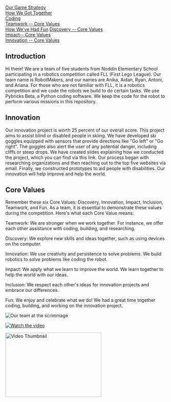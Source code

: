  
[Our Game Strategy](Game-Strategy.md)    
[How We Got Together](How-We-Got-Together.md)   
[Coding](Coding.md)   
[Teamwork -- Core Values](Teamwork.md)   
[How We've Had Fun](Fun.md)
[Discovery -- Core Values](Discovery.md)   
[Impact-- Core Values](Impact.md)    
[Innovation -- Core Values](Innovation.md)
## Introduction

Hi there! We are a team of five students from Noddin Elementary School participating in a robotics competition called FLL (First Lego League). Our team name is RobotMakers, and our names are Anika, Aidan, Ryan, Antoni, and Ariana. For those who are not familiar with FLL, it is a robotics competition and we code the robots we build to do certain tasks. We use Pybricks Beta, a Python coding software. We keep the code for the robot to perform various missions in this repository. 
## Innovation

Our innovation project is worth 25 percent of our overall score. This project aims to assist blind or disabled people in skiing. We have developed ski goggles equipped with sensors that provide directions like "Go left" or "Go right". The goggles also alert the user of any potential danger, including cliffs or steep drops. We have created slides explaining how we conducted the project, which you can find via this link. Our process began with researching organizations and then reaching out to the top five websites via email. Finally, we constructed prototypes to aid people with disabilities. Our innovation will help improve and help the world.

## Core Values

Remember these six Core Values: Discovery, Innovation, Impact, Inclusion, Teamwork, and Fun. As a team, it is essential to demonstrate these values during the competition. Here's what each Core Value means:

Teamwork: We are stronger when we work together. For instance, we offer each other assistance with coding, building, and researching.

Discovery: We explore new skills and ideas together, such as using devices on the computer.

Innovation: We use creativity and persistence to solve problems. We build robotics to solve problems like coding the robot.

Impact: We apply what we learn to improve the world. We learn together to help the world with our ideas.

Inclusion: We respect each other's ideas for innovation projects and embrace our differences.

Fun: We enjoy and celebrate what we do! We had a great time together coding, building, and working on the innovation project.

![Our team at the scrimmage](https://drive.google.com/uc?export=view&id=19FzbHOy3OIH4JUkiMoLXOp3r7Wb1ECbq)



[![Watch the video](https://img.youtube.com/vi/gz8UgMTxCSI/default.jpg)](https://youtu.be/gz8UgMTxCSI)

<a href="https://youtu.be/gz8UgMTxCSI">
    <img src="url_to_thumbnail.jpg" alt="Video Thumbnail" width="300" height="200">
</a>
